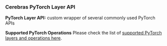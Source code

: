 

### Cerebras PyTorch Layer API
**PyTorch Layer API:** custom wrapper of several commonly used PyTorch APIs

**Supported PyTorch Operations**  Please check the list of <a href="https://docs.cerebras.net/en/1.6.0/pytorch-docs/pytorch-ops.html" target="_blank">supported PyTorch layers and operations here</a>.


